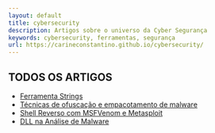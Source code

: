 ```yaml
---
layout: default
title: cybersecurity
description: Artigos sobre o universo da Cyber Segurança
keywords: cybersecurity, ferramentas, segurança
url: https://carineconstantino.github.io/cybersecurity/
---
```


## TODOS OS ARTIGOS 

- [Ferramenta Strings](https://carineconstantino.github.io/cybersecurity/artigos/01.md)
- [Técnicas de ofuscação e empacotamento de malware](https://carineconstantino.github.io/cybersecurity/artigos/02.md)
- [Shell Reverso com MSFVenom e Metasploit](https://carineconstantino.github.io/cybersecurity/artigos/03.md)
- [DLL na Análise de Malware](https://carineconstantino.github.io/cybersecurity/artigos/04.md)


